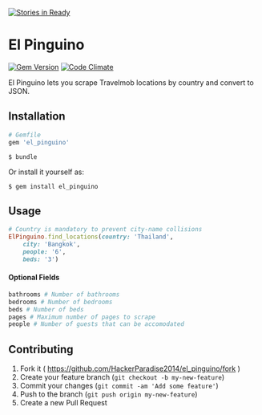 [![Stories in Ready](https://badge.waffle.io/HackerParadise2014/el_pinguino.png?label=ready&title=Ready)](https://waffle.io/HackerParadise2014/el_pinguino)
# El Pinguino
[![Gem Version](https://badge.fury.io/rb/el_pinguino.svg)](http://badge.fury.io/rb/el_pinguino)
[![Code Climate](https://codeclimate.com/github/HackerParadise2014/el_pinguino/badges/gpa.svg)](https://codeclimate.com/github/HackerParadise2014/el_pinguino)

El Pinguino lets you scrape Travelmob locations by country and convert to JSON.

## Installation

```ruby
# Gemfile
gem 'el_pinguino'
```
```
$ bundle
```

Or install it yourself as:

    $ gem install el_pinguino

## Usage
```ruby
# Country is mandatory to prevent city-name collisions
ElPinguino.find_locations(country: 'Thailand',
	city: 'Bangkok',
	people: '6',
	beds: '3')
```

#### Optional Fields
```ruby
bathrooms # Number of bathrooms
bedrooms # Number of bedrooms
beds # Number of beds 
pages # Maximum number of pages to scrape
people # Number of guests that can be accomodated
```

## Contributing

1. Fork it ( https://github.com/HackerParadise2014/el_pinguino/fork )
2. Create your feature branch (`git checkout -b my-new-feature`)
3. Commit your changes (`git commit -am 'Add some feature'`)
4. Push to the branch (`git push origin my-new-feature`)
5. Create a new Pull Request
